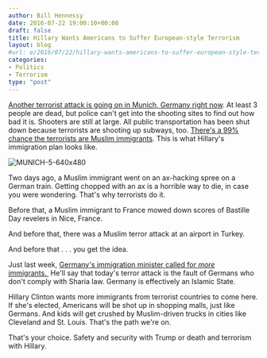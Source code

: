 ```yaml
---
author: Bill Hennessy
date: 2016-07-22 19:00:10+00:00
draft: false
title: Hillary Wants Americans to Suffer European-style Terrorism
layout: blog
#url: e/2016/07/22/hillary-wants-americans-to-suffer-european-style-terrorism/
categories:
- Politics
- Terrorism
type: "post"
---
```


[Another terrorist attack is going on in Munich, Germany right now](https://www.breitbart.com/london/2016/07/22/shots-fired-munich-shopping-mall/). At least 3 people are dead, but police can't get into the shooting sites to find out how bad it is. Shooters are still at large. All public transportation has been shut down because terrorists are shooting up subways, too. [There's a 99% chance the terrorists are Muslim immigrants](https://www.thegatewaypundit.com/2016/07/munich-shooting-update-shooter-screamed-allahu-akbar-targeted-children/). This is what Hillary's immigration plan looks like.

![MUNICH-5-640x480](https://hennessysview.com/wp-content/uploads/2016/07/MUNICH-5-640x480.png)


Two days ago, a Muslim immigrant went on an ax-hacking spree on a German train. Getting chopped with an ax is a horrible way to die, in case you were wondering. That's why terrorists do it.

Before that, a Muslim immigrant to France mowed down scores of Bastille Day revelers in Nice, France.

And before that, there was a Muslim terror attack at an airport in Turkey.

And before that . . . you get the idea.

Just last week, [Germany's immigration minister called for _more_ immigrants. ](https://www.breitbart.com/london/2016/07/12/german-migration-boss-germany-needs-migrants/) He'll say that today's terror attack is the fault of Germans who don't comply with Sharia law. Germany is effectively an Islamic State.

Hillary Clinton wants more immigrants from terrorist countries to come here. If she's elected, Americans will be shot up in shopping malls, just like Germans. And kids will get crushed by Muslim-driven trucks in cities like Cleveland and St. Louis. That's the path we're on.

That's your choice. Safety and security with Trump or death and terrorism with Hillary.
